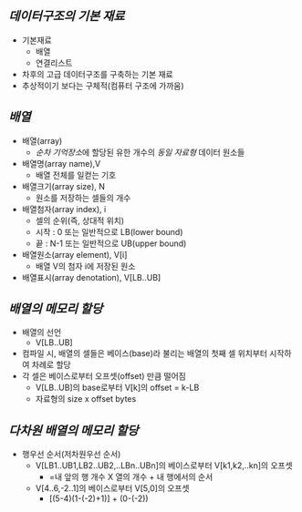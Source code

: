 ## <em> 데이터구조의 기본 재료 </em>

- 기본재료
  - 배열
  - 연결리스트
- 차후의 고급 데이터구조를 구축하는 기본 재료
- 추상적이기 보다는 구체적(컴퓨터 구조에 가까움)

## <em> 배열 </em>

- 배열(array)
  - <em>순차 기억장소</em>에 할당된 유한 개수의 <em>동일 자료형</em> 데이터 원소들
- 배열명(array name),V
  - 배열 전체를 일컫는 기호
- 배열크기(array size), N
  - 원소를 저장하는 셀들의 개수
- 배열첨자(array index), i
  - 셀의 순위(즉, 상대적 위치)
  - 시작 : 0 또는 일반적으로 LB(lower bound)
  - 끝 : N-1 또는 일반적으로 UB(upper bound)
- 배열원소(array element), V[i]
  - 배열 V의 첨자 i에 저장된 원소
- 배열표시(array denotation), V[LB..UB]

## <em> 배열의 메모리 할당 </em>

- 배열의 선언
  - V[LB..UB]
- 컴파일 시, 배열의 셀들은 베이스(base)라 불리는 배열의 첫째 셀 위치부터 시작하여 차례로 할당
- 각 셀은 베이스로부터 오프셋(offset) 만큼 떨어짐
  - V[LB..UB]의 base로부터 V[k]의 offset = k-LB
  - 자료형의 size x offset bytes

## <em> 다차원 배열의 메모리 할당 </em>

- 행우선 순서(저차원우선 순서)
  - V[LB1..UB1,LB2..UB2,..LBn..UBn]의 베이스로부터 V[k1,k2,..kn]의 오프셋
    - =내 앞의 행 개수 X 열의 개수 + 내 행에서의 순서
  - V[4..6,-2..1]의 베이스로부터 V[5,0]의 오프셋
    - [(5-4)(1-(-2)+1)] + (0-(-2))
